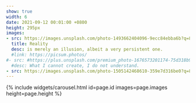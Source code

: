 ```yaml
---
show: true
width: 6
date: 2021-09-12 00:01:00 +0800
height: 295px
images:
- src: https://images.unsplash.com/photo-1493662404096-9ecc84ebba6b?q=80&w=2400&auto=format&fit=crop&ixlib=rb-4.0.3&ixid=M3wxMjA3fDB8MHxwaG90by1wYWdlfHx8fGVufDB8fHx8fA%3D%3D
  title: Reality
  desc: is merely an illusion, albeit a very persistent one.
  #link: https://picsum.photos/
#- src: #https://plus.unsplash.com/premium_photo-1676573201174-75d318b983e8?q=80&w=2664&auto=format&fit=crop&ixlib=rb-4.0.3&ixid=M3wxMjA3fDB8MHxwaG90by1wYWdlfHx8fGVufDB8fHx8fA%3D%3D
  #desc: What I cannot create, I do not understand.
- src: https://images.unsplash.com/photo-1505142468610-359e7d316be0?q=80&w=2726&auto=format&fit=crop&ixlib=rb-4.0.3&ixid=M3wxMjA3fDB8MHxwaG90by1wYWdlfHx8fGVufDB8fHx8fA%3D%3D
---
```


{% include widgets/carousel.html id=page.id images=page.images height=page.height %}
